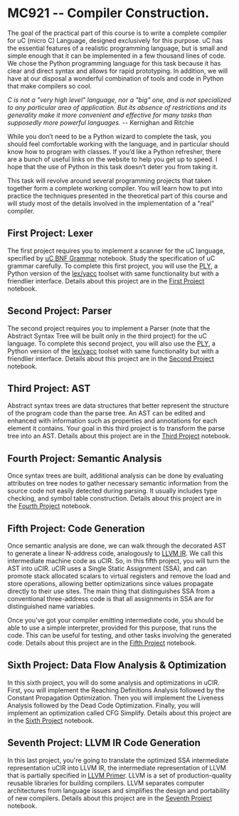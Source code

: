 # MC921 -- Compiler Construction.

The goal of the practical part of this course is to write a complete compiler
for uC (micro C) Language, designed exclusively for this purpose. uC has the
essential features of a realistic programming language, but is small and simple
enough that it can be implemented in a few thousand lines of code. We chose the
Python programming language for this task because it has clear and direct syntax
and allows for rapid prototyping. In addition, we will have at our disposal a
wonderful combination of tools and code in Python that make compilers so cool.

*C is not a "very high level" language, nor a "big" one, and is not specialized
to any particular area of application. But its absence of restrictions and its
generality make it more convenient and effective for many tasks than supposedly
more powerful languages.*
-- Kernighan and Ritchie

While you don’t need to be a Python wizard to complete the task, you should feel
comfortable working with the language, and in particular should know how to
program with classes. If you’d like a Python refresher, there are a bunch of
useful links on the website to help you get up to speed.  I hope that the use of
Python in this task doesn’t deter you from taking it.

This task will revolve around several programming projects that taken together
form a complete working compiler. You will learn how to put into practice the
techniques presented in the theoretical part of this course and will study most
of the details involved in the implementation of a "real" compiler.

## First Project: Lexer

The first project requires you to implement a scanner for the uC language,
specified by [uC BNF Grammar](./doc/uC_Grammar.ipynb) notebook. Study the
specification of uC grammar carefully. To complete this first project, you will
use the [PLY](http://www.dabeaz.com/ply/), a Python version of the
[lex/yacc](http://dinosaur.compilertools.net/) toolset with same functionality
but with a friendlier interface. Details about this project are in the
[First Project](./P1-Lexer.ipynb) notebook.

## Second Project: Parser

The second project requires you to implement a Parser (note that the Abstract
Syntax Tree will be built only in the third project) for the uC language.
To complete this second project, you will also use the [PLY](http://www.dabeaz.com/ply/),
a Python version of the [lex/yacc](http://dinosaur.compilertools.net/) toolset
with same functionality but with a friendlier interface. Details about this
project are in the [Second Project](./P2-Parser.ipynb) notebook.

## Third Project: AST

Abstract syntax trees are data structures that better represent the structure of
the program code than the parse tree. An AST can be edited and enhanced with
information such as properties and annotations for each element it contains.
Your goal in this third project is to transform the parse tree into an AST.
Details about this project are in the [Third Project](./P3-AST.ipynb) notebook.

## Fourth Project: Semantic Analysis

Once syntax trees are built, additional analysis can be done by evaluating
attributes on tree nodes to gather necessary semantic information from the
source code not easily detected during parsing. It usually includes type
checking, and symbol table construction. Details about this project are in the
[Fourth Project](./P4-Semantic.ipynb) notebook.

## Fifth Project: Code Generation

Once semantic analysis are done, we can walk through the decorated AST to
generate a linear N-address code, analogously to [LLVM IR](https://llvm.org/docs/index.html).
We call this intermediate machine code as uCIR. So, in this fifth project, you
will turn the AST into uCIR. uCIR uses a Single Static Assignment (SSA), and can
promote stack allocated scalars to virtual registers and remove the load and
store operations, allowing better optimizations since values propagate directly
to their use sites.  The main thing that distinguishes SSA from a conventional
three-address code is that all assignments in SSA are for distinguished name
variables.

Once you've got your compiler emitting intermediate code, you should be able to
use a simple interpreter, provided for this purpose, that runs the code.  This
can be useful for testing, and other tasks involving the generated code. Details
about this project are in the [Fifth Project](./P5-CodeGeneration.ipynb)
notebook.

## Sixth Project: Data Flow Analysis & Optimization

In this sixth project, you will do some analysis and optimizations in uCIR.
First, you will implement the Reaching Definitions Analysis followed by the
Constant Propagation Optimization. Then you will implement the Liveness Analysis
followed by the Dead Code Optimization. Finally, you will implement an
optimization called CFG Simplify. Details about this project are in the
[Sixth Project](./P6-Dataflow.ipynb) notebook.

## Seventh Project: LLVM IR Code Generation

In this last project, you're going to translate the optimized SSA intermediate
representation uCIR into LLVM IR, the intermediate representation of LLVM that
is partially specified in [LLVM Primer](./doc/llvm_primer.ipynb). LLVM is a set
of production-quality reusable libraries for building compilers. LLVM separates
computer architectures from language issues and simplifies the design and
portability of new compilers. Details about this project are in the
[Seventh Project](./P7-LLVM-IR.ipynb) notebook.
